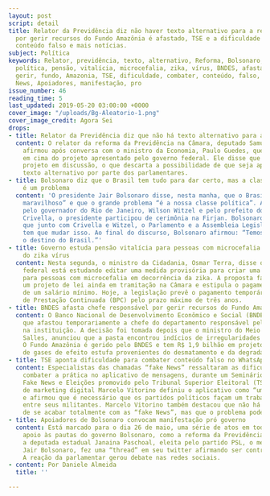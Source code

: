 ```yaml
---
layout: post
script: detail
title: Relator da Previdência diz não haver texto alternativo para a reforma, responsável
  por gerir recursos do Fundo Amazônia é afastado, TSE e a dificuldade para combater
  conteúdo falso e mais notícias.
subject: Política
keywords: Relator, previdência, texto, alternativo, Reforma, Bolsonaro, Brasil, classe,
  política, pensão, vitalícia, microcefalia, zika, vírus, BNDES, afasta, chefe, responsável,
  gerir, fundo, Amazonia, TSE, dificuldade, combater, conteúdo, falso, WhatsApp, Fake,
  News, Apoiadores, manifestação, pro
issue_number: 46
reading_time: 5
last_updated: 2019-05-20 03:00:00 +0000
cover_image: "/uploads/Bg-Aleatorio-1.png"
cover_image_credit: Agora Sei
drops:
- title: Relator da Previdência diz que não há texto alternativo para a Reforma
  content: O relator da reforma da Previdência na Câmara, deputado Samuel Moreira,
    afirmou após conversa com o ministro da Economia, Paulo Guedes, que está trabalhando
    em cima do projeto apresentado pelo governo federal. Ele disse que não há outro
    projeto em discussão, o que descarta a possibilidade de que seja apresentado um
    texto alternativo por parte dos parlamentares.
- title: Bolsonaro diz que o Brasil tem tudo para dar certo, mas a classe política
    é um problema
  content: 'O presidente Jair Bolsonaro disse, nesta manha, que o Brasil é “um país
    maravilhoso” e que o grande problema “é a nossa classe política”. Acompanhado
    pelo governador do Rio de Janeiro, Wilson Witzel e pelo prefeito do Rio, Marcelo
    Crivella, o presidente participou de cerimônia na Firjan. Bolsonaro ainda disse
    que junto com Crivella e Witzel, o Parlamento e a Assembleia Legislativa é quem
    tem que mudar isso. Ao final do discurso, Bolsonaro afirmou: “Temos que mudar
    o destino do Brasil.”'
- title: Governo estuda pensão vitalícia para pessoas com microcefalia decorrente
    do zika vírus
  content: Nesta segunda, o ministro da Cidadania, Osmar Terra, disse que o governo
    federal está estudando editar uma medida provisória para criar uma pensão vitalícia
    para pessoas com microcefalia em decorrência da zika. A proposta faz parte de
    um projeto de lei ainda em tramitação na Câmara e estipula o pagamento mensal
    de um salário mínimo. Hoje, a legislação prevê o pagamento temporário do Benefício
    de Prestação Continuada (BPC) pelo prazo máximo de três anos.
- title: BNDES afasta chefe responsável por gerir recursos do Fundo Amazônia
  content: O Banco Nacional de Desenvolvimento Econômico e Social (BNDES) informou
    que afastou temporariamente a chefe do departamento responsável pelo Fundo Amazônia
    na instituição. A decisão foi tomada depois que o ministro do Meio Ambiente, Ricardo
    Salles, anunciou que a pasta encontrou indícios de irregularidades em contratos.
    O Fundo Amazônia é gerido pelo BNDES e tem R$ 1,9 bilhão em projetos sobre redução
    de gases de efeito estufa provenientes do desmatamento e da degradação florestal.
- title: TSE aponta dificuldade para combater conteúdo falso no WhatsApp
  content: Especialistas das chamadas “fake News” ressaltaram as dificuldades de se
    combater a prática no aplicativo de mensagens, durante um Seminário Internacional
    Fake News e Eleições promovido pelo Tribunal Superior Eleitoral (TSE). O consultor
    de marketing digital Marcelo Vitorino definiu o aplicativo como “uma terra perdida”
    e afirmou que é necessário que os partidos políticos façam um trabalho de conscientização
    entre seus militantes. Marcelo Vitorino também destacou que não há possibilidade
    de se acabar totalmente com as “fake News”, mas que o problema pode ser reduzido.
- title: Apoiadores de Bolsonaro convocam manifestação pró governo
  content: Está marcado para o dia 26 de maio, uma série de atos em todo o país em
    apoio às pautas do governo Bolsonaro, como a reforma da Previdência. No domingo,
    a deputada estadual Janaina Paschoal, eleita pelo partido PSL, o mesmo do presidente
    Jair Bolsonaro, fez uma “thread” em seu twitter afirmando ser contra as manifestações.
    A reação da parlamentar gerou debate nas redes sociais.
- content: Por Daniele Almeida
  title: ''

---
```

